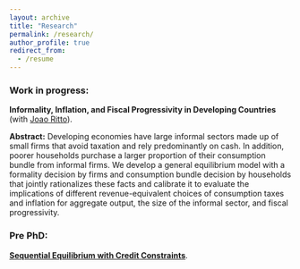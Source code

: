 ```yaml
---
layout: archive
title: "Research"
permalink: /research/
author_profile: true
redirect_from:
  - /resume
---
```


### Work in progress:

**Informality, Inflation, and Fiscal Progressivity in Developing Countries** (with [Joao Ritto](https://joaoritto.github.io/)).

**Abstract:** Developing economies have large informal sectors made up of small firms that avoid taxation and rely predominantly on cash. In addition, poorer households purchase a larger proportion of their consumption bundle from informal firms. We develop a general equilibrium model with a formality decision by firms and consumption bundle decision by households that jointly rationalizes these facts and calibrate it to evaluate the implications of different revenue-equivalent choices of consumption taxes and inflation for aggregate output, the size of the informal sector, and fiscal progressivity.

### Pre PhD:

[**Sequential Equilibrium with Credit Constraints**](https://drive.google.com/file/d/1AalT4dbu4QT8rsoaLTI5TS2XHaIbwNyY/view?usp=sharing).





